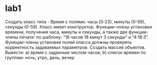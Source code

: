 # lab1
Создать класс типа - Время с полями: часы (0-23), 
минуты (0-59), секунды (0-59). Класс имеет конструктор. 
Функции-члены установки времени, получения часа, 
минуты и секунды, а также две функции-члены печати: по 
шаблону: “16 часов 18 минут 3 секунды” и “4:18:3”. 
Функции-члены установки полей класса должны 
проверять корректность задаваемых параметров.
Создать массив объектов. Вывести:
a) время с заданным числом часов;
b) список времен по группам: ночь, утро, день, вечер
